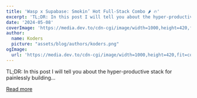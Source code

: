 ```yaml
---
title: 'Wasp x Supabase: Smokin’ Hot Full-Stack Combo 🌶️ 🔥'
excerpt: 'TL;DR: In this post I will tell you about the hyper-productive stack for painlessly building...'
date: '2024-05-08'
coverImage: 'https://media.dev.to/cdn-cgi/image/width=1000,height=420,fit=cover,gravity=auto,format=auto/https%3A%2F%2Fdev-to-uploads.s3.amazonaws.com%2Fuploads%2Farticles%2F7ofebf7u1gdfr3kiu5sn.gif'
author:
  name: Koders
  picture: "assets/blog/authors/koders.png"
ogImage:
  url: 'https://media.dev.to/cdn-cgi/image/width=1000,height=420,fit=cover,gravity=auto,format=auto/https%3A%2F%2Fdev-to-uploads.s3.amazonaws.com%2Fuploads%2Farticles%2F7ofebf7u1gdfr3kiu5sn.gif'
---
```


TL;DR: In this post I will tell you about the hyper-productive stack for painlessly building...

[Read more](https://dev.to/wasp/wasp-x-supabase-smokin-hot-full-stack-combo-ioe)

